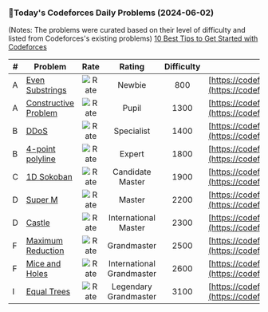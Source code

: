 ### 🌟Today's Codeforces Daily Problems (2024-06-02)
(Notes: The problems were curated based on their level of difficulty and listed from Codeforces's existing problems)
[10 Best Tips to Get Started with Codeforces](https://github.com/ika9810/Codeforces-Daily-Problems/blob/main/10%20Best%20Tips%20to%20Get%20Started%20with%20Codeforces.md)

| # | Problem | Rate| Rating | Difficulty | Contest |
|---| ----- | :--------: | :----------: | :----------: | ---------- |
|A|[Even Substrings](https://codeforces.com/contest/1139/problem/A)|![Rate](https://img.shields.io/badge/Newbie-800-lightgrey)|Newbie|800|[https://codeforces.com/contest/1139](https://codeforces.com/contest/1139)|
|A|[Constructive Problem](https://codeforces.com/contest/1819/problem/A)|![Rate](https://img.shields.io/badge/Pupil-1300-brightgreen)|Pupil|1300|[https://codeforces.com/contest/1819](https://codeforces.com/contest/1819)|
|B|[DDoS](https://codeforces.com/contest/1057/problem/B)|![Rate](https://img.shields.io/badge/Specialist-1400-9cf)|Specialist|1400|[https://codeforces.com/contest/1057](https://codeforces.com/contest/1057)|
|B|[4-point polyline](https://codeforces.com/contest/452/problem/B)|![Rate](https://img.shields.io/badge/Expert-1800-blue)|Expert|1800|[https://codeforces.com/contest/452](https://codeforces.com/contest/452)|
|C|[1D Sokoban](https://codeforces.com/contest/1494/problem/C)|![Rate](https://img.shields.io/badge/Candidate%20Master-1900-blueviolet)|Candidate Master|1900|[https://codeforces.com/contest/1494](https://codeforces.com/contest/1494)|
|D|[Super M](https://codeforces.com/contest/592/problem/D)|![Rate](https://img.shields.io/badge/Master-2200-orange)|Master|2200|[https://codeforces.com/contest/592](https://codeforces.com/contest/592)|
|D|[Castle](https://codeforces.com/contest/101/problem/D)|![Rate](https://img.shields.io/badge/International%20Master-2300-orange)|International Master|2300|[https://codeforces.com/contest/101](https://codeforces.com/contest/101)|
|F|[Maximum Reduction](https://codeforces.com/contest/1037/problem/F)|![Rate](https://img.shields.io/badge/Grandmaster-2500-red)|Grandmaster|2500|[https://codeforces.com/contest/1037](https://codeforces.com/contest/1037)|
|F|[Mice and Holes](https://codeforces.com/contest/797/problem/F)|![Rate](https://img.shields.io/badge/International%20Grandmaster-2600-red)|International Grandmaster|2600|[https://codeforces.com/contest/797](https://codeforces.com/contest/797)|
|I|[Equal Trees](https://codeforces.com/contest/1958/problem/I)|![Rate](https://img.shields.io/badge/Legendary%20Grandmaster-3100-red)|Legendary Grandmaster|3100|[https://codeforces.com/contest/1958](https://codeforces.com/contest/1958)|
